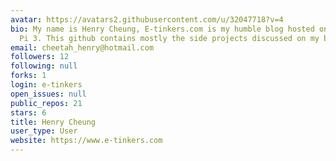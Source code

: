 ```yaml
---
avatar: https://avatars2.githubusercontent.com/u/32047718?v=4
bio: My name is Henry Cheung, E-tinkers.com is my humble blog hosted on a Raspberry
  Pi 3. This github contains mostly the side projects discussed on my blog.
email: cheetah_henry@hotmail.com
followers: 12
following: null
forks: 1
login: e-tinkers
open_issues: null
public_repos: 21
stars: 6
title: Henry Cheung
user_type: User
website: https://www.e-tinkers.com
---
```

